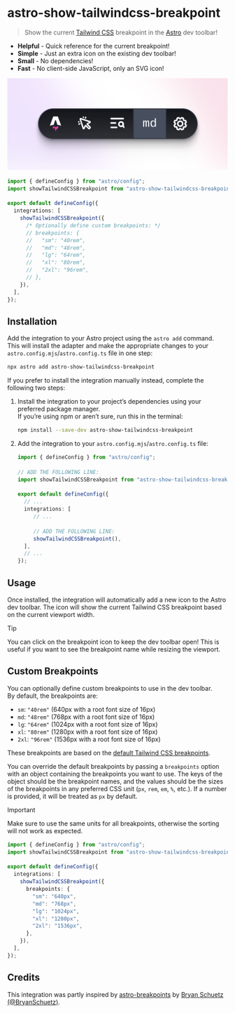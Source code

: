 # astro-show-tailwindcss-breakpoint

> Show the current [Tailwind CSS][tailwindcss] breakpoint in the [Astro][astro] dev toolbar!

- **Helpful** - Quick reference for the current breakpoint!
- **Simple** - Just an extra icon on the existing dev toolbar!
- **Small** - No dependencies!
- **Fast** - No client-side JavaScript, only an SVG icon!

![Screenshot of an Astro dev toolbar using this integration](./.github/assets/toolbar.png)

```typescript
import { defineConfig } from "astro/config";
import showTailwindCSSBreakpoint from "astro-show-tailwindcss-breakpoint";

export default defineConfig({
  integrations: [
    showTailwindCSSBreakpoint({
      /* Optionally define custom breakpoints: */
      // breakpoints: {
      //   "sm": "40rem",
      //   "md": "48rem",
      //   "lg": "64rem",
      //   "xl": "80rem",
      //   "2xl": "96rem",
      // },
    }),
  ],
});
```

## Installation

Add the integration to your Astro project using the `astro add` command.  
This will install the adapter and make the appropriate changes to your
`astro.config.mjs`/`astro.config.ts` file in one step:
```bash
npx astro add astro-show-tailwindcss-breakpoint
```
If you prefer to install the integration manually instead, complete the
following two steps:
1. Install the integration to your project’s dependencies using your preferred
   package manager.  
   If you’re using npm or aren’t sure, run this in the terminal:
   ```bash
   npm install --save-dev astro-show-tailwindcss-breakpoint
   ```
2. Add the integration to your `astro.config.mjs`/`astro.config.ts` file:
   ```typescript
   import { defineConfig } from "astro/config";
   
   // ADD THE FOLLOWING LINE:
   import showTailwindCSSBreakpoint from "astro-show-tailwindcss-breakpoint";

   export default defineConfig({
     // ...
     integrations: [
        // ...
   
        // ADD THE FOLLOWING LINE:
        showTailwindCSSBreakpoint(),
     ],
     // ...
   });
   ```

## Usage

Once installed, the integration will automatically add a new icon to the
Astro dev toolbar. The icon will show the current Tailwind CSS breakpoint
based on the current viewport width.

> [!TIP]
> You can click on the breakpoint icon to keep the dev toolbar open!
> This is useful if you want to see the breakpoint name while resizing
> the viewport.

## Custom Breakpoints

You can optionally define custom breakpoints to use in the dev toolbar.  
By default, the breakpoints are:
- `sm`: `"40rem"` (640px with a root font size of 16px)
- `md`: `"48rem"` (768px with a root font size of 16px)
- `lg`: `"64rem"` (1024px with a root font size of 16px)
- `xl`: `"80rem"` (1280px with a root font size of 16px)
- `2xl`: `"96rem"` (1536px with a root font size of 16px)

These breakpoints are based on the [default Tailwind CSS breakpoints][tailwindcss-breakpoints].

You can override the default breakpoints by passing a `breakpoints` option with
an object containing the breakpoints you want to use. The keys of the
object should be the breakpoint names, and the values should be the sizes
of the breakpoints in any preferred CSS unit (`px`, `rem`, `em`, `%`, etc.).
If a number is provided, it will be treated as `px` by default.

> [!IMPORTANT]
> Make sure to use the same units for all breakpoints, otherwise the
> sorting will not work as expected.

```typescript
import { defineConfig } from "astro/config";
import showTailwindCSSBreakpoint from "astro-show-tailwindcss-breakpoint";

export default defineConfig({
  integrations: [
    showTailwindCSSBreakpoint({
      breakpoints: {
        "sm": "640px",
        "md": "768px",
        "lg": "1024px",
        "xl": "1280px",
        "2xl": "1536px",
      },
    }),
  ],
});
```

## Credits

This integration was partly inspired by [astro-breakpoints][astro-breakpoints]
by [Bryan Schuetz (@BryanSchuetz)][@BryanSchuetz].

[astro]: https://astro.build/
[tailwindcss]: https://tailwindcss.com/
[tailwindcss-breakpoints]: https://tailwindcss.com/docs/responsive-design#overview
[astro-breakpoints]: https://github.com/BryanSchuetz/astro-breakpoints
[@BryanSchuetz]: https://github.com/BryanSchuetz
